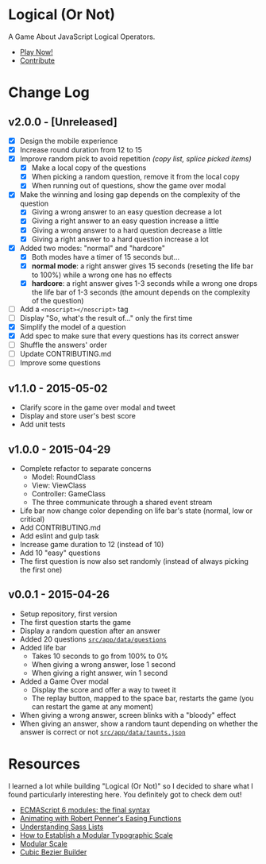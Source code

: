 # Logical (Or Not)

A Game About JavaScript Logical Operators.

* [Play Now!](http://gabinaureche.com/logicalornot/)
* [Contribute](https://github.com/Zhouzi/logicalornot/blob/gh-pages/CONTRIBUTING.md)



# Change Log

## v2.0.0 - [Unreleased]

* [x] Design the mobile experience
* [x] Increase round duration from 12 to 15
* [x] Improve random pick to avoid repetition *(copy list, splice picked items)*
  * [x] Make a local copy of the questions
  * [x] When picking a random question, remove it from the local copy
  * [x] When running out of questions, show the game over modal
* [x] Make the winning and losing gap depends on the complexity of the question
  * [x] Giving a wrong answer to an easy question decrease a lot
  * [x] Giving a right answer to an easy question increase a little
  * [x] Giving a wrong answer to a hard question decrease a little
  * [x] Giving a right answer to a hard question increase a lot
* [x] Added two modes: "normal" and "hardcore"
  * [x] Both modes have a timer of 15 seconds but...
  * [x] **normal mode**: a right answer gives 15 seconds (reseting the life bar to 100%) while a wrong one has no effects
  * [x] **hardcore**: a right answer gives 1-3 seconds while a wrong one drops the life bar of 1-3 seconds (the amount depends on the complexity of the question)
* [ ] Add a `<noscript></noscript>` tag
* [ ] Display "So, what's the result of..." only the first time
* [x] Simplify the model of a question
* [x] Add spec to make sure that every questions has its correct answer
* [ ] Shuffle the answers' order
* [ ] Update CONTRIBUTING.md
* [ ] Improve some questions

## v1.1.0 - 2015-05-02

* Clarify score in the game over modal and tweet
* Display and store user's best score
* Add unit tests

## v1.0.0 - 2015-04-29

* Complete refactor to separate concerns
  * Model: RoundClass
  * View: ViewClass
  * Controller: GameClass
  * The three communicate through a shared event stream
* Life bar now change color depending on life bar's state (normal, low or critical)
* Add CONTRIBUTING.md
* Add eslint and gulp task
* Increase game duration to 12 (instead of 10)
* Add 10 "easy" questions
* The first question is now also set randomly (instead of always picking the first one) 

## v0.0.1 - 2015-04-26

* Setup repository, first version
* The first question starts the game
* Display a random question after an answer
* Added 20 questions [`src/app/data/questions`](https://github.com/Zhouzi/logicalornot/blob/gh-pages/src/app/data/questions.json)
* Added life bar
  * Takes 10 seconds to go from 100% to 0%
  * When giving a wrong answer, lose 1 second
  * When giving a right answer, win 1 second
* Added a Game Over modal
  * Display the score and offer a way to tweet it
  * The replay button, mapped to the space bar, restarts the game (you can restart the game at any moment)
* When giving a wrong answer, screen blinks with a "bloody" effect
* When giving an answer, show a random taunt depending on whether the answer is correct or not [`src/app/data/taunts.json`](https://github.com/Zhouzi/logicalornot/blob/gh-pages/src/app/data/taunts.json)



# Resources

I learned a lot while building "Logical (Or Not)" so I decided to share what I found particularly interesting here.
You definitely got to check dem out!

* [ECMAScript 6 modules: the final syntax](http://www.2ality.com/2014/09/es6-modules-final.html)
* [Animating with Robert Penner's Easing Functions](http://www.kirupa.com/html5/animating_with_easing_functions_in_javascript.htm)
* [Understanding Sass Lists](http://hugogiraudel.com/2013/07/15/understanding-sass-lists/)
* [How to Establish a Modular Typographic Scale](http://webdesign.tutsplus.com/articles/how-to-establish-a-modular-typographic-scale--webdesign-14927)
* [Modular Scale](http://www.modularscale.com/)
* [Cubic Bezier Builder](http://cubic-bezier.com/)
